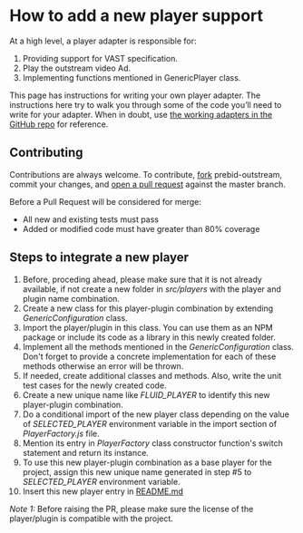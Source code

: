 # How to add a new player support
At a high level, a player adapter is responsible for:
1. Providing support for VAST specification.
2. Play the outstream video Ad.
3. Implementing functions mentioned in GenericPlayer class.

This page has instructions for writing your own player adapter. The instructions here try to walk you through some of the code you’ll need to write for your adapter. When in doubt, use [the working adapters in the GitHub repo](https://github.com/prebid/prebid-outstream/blob/master/src/players/fluid-player/FluidPlayer.js) for reference.

## Contributing
Contributions are always welcome. To contribute, [fork](https://help.github.com/articles/fork-a-repo/) prebid-outstream, commit your changes, and [open a pull request](https://help.github.com/articles/using-pull-requests/) against the master branch.

Before a Pull Request will be considered for merge:

- All new and existing tests must pass
- Added or modified code must have greater than 80% coverage

## Steps to integrate a new player
1. Before, proceding ahead, please make sure that it is not already available, if not create a new folder in *src/players* with the player and plugin name combination.
2. Create a new class for this player-plugin combination by extending *GenericConfiguration* class.
3. Import the player/plugin in this class. You can use them as an NPM package or include its code as a library in this newly created folder.
4. Implement all the methods mentioned in the *GenericConfiguration* class. Don't forget to provide a concrete implementation for each of these methods otherwise an error will be thrown.
4. If needed, create additional classes and methods. Also, write the unit test cases for the newly created code.
5. Create a new unique name like *FLUID_PLAYER* to identify this new player-plugin combination.
6. Do a conditional import of the new player class depending on the value of *SELECTED_PLAYER* environment variable in the import section of *PlayerFactory.js* file.
7. Mention its entry in *PlayerFactory* class constructor function's switch statement and return its instance.
8. To use this new player-plugin combination as a base player for the project, assign this new unique name generated in step #5 to *SELECTED_PLAYER* environment variable.
9. Insert this new player entry in [README.md](https://github.com/prebid/prebid-outstream/blob/master/README.md)


*Note 1:* Before raising the PR, please make sure the license of the player/plugin is compatible with the project.
